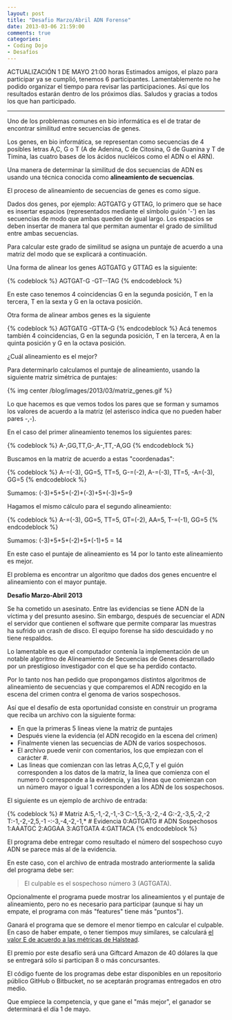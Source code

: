 ```yaml
---
layout: post
title: "Desafio Marzo/Abril ADN Forense"
date: 2013-03-06 21:59:00
comments: true
categories: 
- Coding Dojo
- Desafíos
---
```


ACTUALIZACIÓN 1 DE MAYO 21:00 horas
Estimados amigos, el plazo para participar ya se cumplió, tenemos 6 participantes. Lamentablemente no he podido organizar el tiempo para revisar las participaciones. Así que los resultados estarán dentro de los próximos días.
Saludos y gracias a todos los que han participado.

*************************************************************


Uno de los problemas comunes en bio informática es el de tratar de encontrar similitud entre secuencias de genes.

Los genes, en bio informática, se representan como secuencias de 4 posibles letras A,C, G o T (A de Adenina, C de Citosina, G de Guanina y T de Timina, las cuatro bases de los ácidos nucléicos como el ADN o el ARN).

Una manera de determinar la similitud de dos secuencias de ADN es usando una técnica conocida como **alineamiento de secuencias**.

El proceso de alineamiento de secuencias de genes es como sigue.

Dados dos genes, por ejemplo: AGTGATG y GTTAG, lo primero que se hace es insertar espacios (representados mediante el símbolo guión '-') en las secuencias de modo que ambas queden de igual largo. Los espacios se deben insertar de manera tal que permitan aumentar el grado de similitud entre ambas secuencias. 

Para calcular este grado de similitud se asigna un puntaje de acuerdo a una matriz del modo que se explicará a continuación.

Una forma de alinear los genes AGTGATG y GTTAG es la siguiente:

{% codeblock %}
AGTGAT-G
-GT--TAG
{% endcodeblock %}

En este caso tenemos 4 coincidencias G en la segunda posición, T en la tercera, T en la sexta y G en la octava posición.

Otra forma de alinear ambos genes es la siguiente

{% codeblock %}
AGTGATG
-GTTA-G
{% endcodeblock %}
Acá tenemos también 4 coincidencias, G en la segunda posición, T en la tercera, A en la quinta posición y G en la octava posición.

¿Cuál alineamiento es el mejor?

Para determinarlo calculamos el puntaje de alineamiento, usando la siguiente matriz simétrica de puntajes:

{% img center /blog/images/2013/03/matriz_genes.gif %}

Lo que hacemos es que vemos todos los pares que se forman y sumamos los valores de acuerdo a la matriz (el asterisco indica que no pueden haber pares -,-).

En el caso del primer alineamiento tenemos los siguientes pares:

{% codeblock %} 
A-,GG,TT,G-,A-,TT,-A,GG
{% endcodeblock %}

Buscamos en la matriz de acuerdo a estas "coordenadas":

{% codeblock %}
A-=(-3), GG=5, TT=5, G-=(-2), A-=(-3), TT=5, -A=(-3), GG=5
{% endcodeblock %}

Sumamos: (-3)+5+5+(-2)+(-3)+5+(-3)+5=9

Hagamos el mismo cálculo para el segundo alineamiento:

{% codeblock %}
A-=(-3), GG=5, TT=5, GT=(-2), AA=5, T-=(-1), GG=5
{% endcodeblock %}

Sumamos: (-3)+5+5+(-2)+5+(-1)+5 = 14

En este caso el puntaje de alineamiento es 14 por lo tanto este alineamiento es mejor.

El problema es encontrar un algoritmo que dados dos genes encuentre el alineamiento con el mayor puntaje.

**Desafío Marzo-Abril 2013**

Se ha cometido un asesinato. Entre las evidencias se tiene ADN de la víctima y del presunto asesino. Sin embargo, después de secuenciar el ADN el servidor que contienen el software que permite comparar las muestras ha sufrido un crash de disco. El equipo forense ha sido descuidado y no tiene respaldos.

Lo lamentable es que el computador contenía la implementación de un notable algoritmo de Alineamiento de Secuencias de Genes desarrollado por un prestigioso investigador con el que se ha perdido contacto.

Por lo tanto nos han pedido que propongamos distintos algoritmos de alineamiento de secuencias y que comparemos el ADN recogido en la escena del crimen contra el genoma de varios sospechosos.

Así que el desafío de esta oportunidad consiste en construir un programa que reciba un archivo con la siguiente forma:
- En que la primeras 5 lineas viene la matriz de puntajes
- Después viene la evidencia (el ADN recogido en la escena del crimen)
- Finalmente vienen las secuencias de ADN de varios sospechosos.
- El archivo puede venir con comentarios, los que empiezan con el carácter #. 
- Las lineas que comienzan con las letras A,C,G,T y el guión corresponden a los datos de la matriz, la linea que comienza con el numero 0 corresponde a la evidencia, y las lineas que comienzan con un número mayor o igual 1 corresponden a los ADN de los sospechosos.

El siguiente es un ejemplo de archivo de entrada:

{% codeblock %}
			# Matriz
A:5,-1,-2,-1,-3
C:-1,5,-3,-2,-4
G:-2,-3,5,-2,-2
T:-1,-2,-2,5,-1
-:-3,-4,-2,-1,*
			# Evidencia
0:AGTGATG
			# ADN Sospechosos
1:AAATGC
2:AGGAA
3:AGTGATA
4:GATTACA
{% endcodeblock %}
 
El programa debe entregar como resultado el número del sospechoso cuyo ADN se parece más al de la evidencia.

En este caso, con el archivo de entrada mostrado anteriormente la salida del programa debe ser: 

> El culpable es el sospechoso número 3 (AGTGATA).

Opcionalmente el programa puede mostrar los alineamientos y el puntaje de alineamiento, pero no es necesario para participar (aunque si hay un empate, el programa con más "features" tiene más "puntos").

Ganará el programa que se demore el menor tiempo en calcular el culpable. En caso de haber empate, o tener tiempos muy similares, se calculará [el valor E de acuerdo a las métricas de Halstead](http://www.programando.org/blog/2013/01/desafio-enero-las-metricas-de-halstead/).

El premio por este desafío será una Giftcard Amazon de 40 dólares la que se entregará sólo si participan 8 o más concursantes.

El código fuente de los programas debe estar disponibles en un repositorio público GitHub o Bitbucket, no se aceptarán programas entregados en otro medio.

Que empiece la competencia, y que gane el "más mejor", el ganador se determinará el día 1 de mayo.
 

